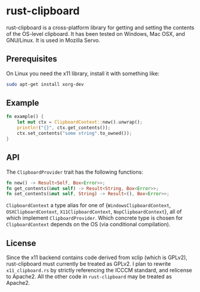 # rust-clipboard
rust-clipboard is a cross-platform library for getting and setting the contents of the OS-level clipboard.
It has been tested on Windows, Mac OSX, and GNU/Linux.
It is used in Mozilla Servo.


## Prerequisites

On Linux you need the x11 library, install it with something like:

```bash
sudo apt-get install xorg-dev
```

## Example

```rust
fn example() {
    let mut ctx = ClipboardContext::new().unwrap();
    println!("{}", ctx.get_contents());
    ctx.set_contents("some string".to_owned());
}
```

## API

The `ClipboardProvider` trait has the following functions:
```rust
fn new() -> Result<Self, Box<Error>>;
fn get_contents(&mut self) -> Result<String, Box<Error>>;
fn set_contents(&mut self, String) -> Result<(), Box<Error>>;
```

`ClipboardContext` a type alias for one of {`WindowsClipboardContext`, `OSXClipboardContext`, `X11ClipboardContext`, `NopClipboardContext`}, all of which implement `ClipboardProvider`. Which concrete type is chosen for `ClipboardContext` depends on the OS (via conditional compilation).

## License
Since the x11 backend contains code derived from xclip (which is GPLv2), rust-clipboard must currently be treated as GPLv2.
I plan to rewrite `x11_clipboard.rs` by strictly referencing the ICCCM standard, and relicense to Apache2.
All the other code in `rust-clipboard` may be treated as Apache2.
